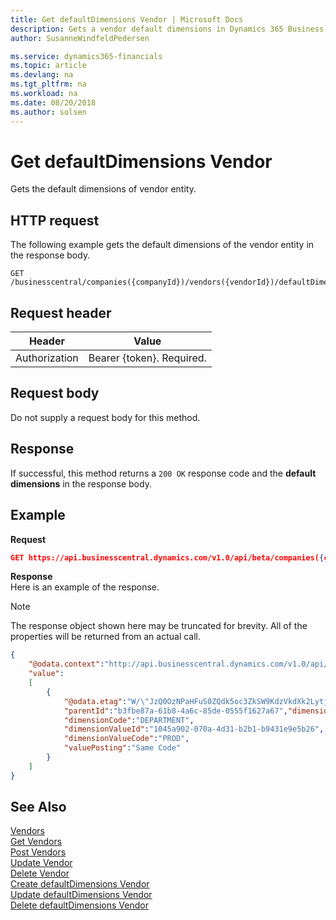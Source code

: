 ```yaml
---
title: Get defaultDimensions Vendor | Microsoft Docs
description: Gets a vendor default dimensions in Dynamics 365 Business Central.
author: SusanneWindfeldPedersen

ms.service: dynamics365-financials
ms.topic: article
ms.devlang: na
ms.tgt_pltfrm: na
ms.workload: na
ms.date: 08/20/2018
ms.author: solsen
---
```


# Get defaultDimensions Vendor
Gets the default dimensions of vendor entity. 

## HTTP request 
The following example gets the default dimensions of the vendor entity in the response body.

```
GET /businesscentral/companies({companyId})/vendors({vendorId})/defaultDimensions
```
## Request header
|Header|Value|
|------|-----|
|Authorization|	Bearer {token}. Required.|

## Request body
Do not supply a request body for this method.

## Response 

If successful, this method returns a `200 OK` response code and the **default dimensions** in the response body.

## Example 
**Request**

```json
GET https://api.businesscentral.dynamics.com/v1.0/api/beta/companies({companyId})/vendors({vendorId})/defaultDimensions
```
**Response**  
Here is an example of the response.

> [!NOTE]  
> The response object shown here may be truncated for brevity. All of the properties will be returned from an actual call.

```json
{
    "@odata.context":"http://api.businesscentral.dynamics.com/v1.0/api/beta/$metadata#companies(5106c77d-af37-4e2d-bb88-45d87aba1033)/vendors(b3fbe87a-61b8-4a6c-85de-0555f1627a67)/defaultDimensions",
    "value":
    [
        {
            "@odata.etag":"W/\"JzQ0OzNPaHFuS0ZQdk5oc3ZkSW9KdzVkdXk2LytjcmNqeHJJOU05SjZ1aFBYVjQ9MTswMDsn\"",
            "parentId":"b3fbe87a-61b8-4a6c-85de-0555f1627a67","dimensionId":"d5fc81ea-8687-4e9d-9c49-7fde28ccdb1a",
            "dimensionCode":"DEPARTMENT",
            "dimensionValueId":"1045a902-070a-4d31-b2b1-b9431e9e5b26",
            "dimensionValueCode":"PROD",
            "valuePosting":"Same Code"
        }
    ]
} 
```

## See Also
[Vendors](../resources/dynamics_vendor.md)  
[Get Vendors](dynamics_vendor_get.md)  
[Post Vendors](dynamics_create_vendor.md)  
[Update Vendor](dynamics_vendor_update.md)  
[Delete Vendor](dynamics_vendor_delete.md)  
[Create defaultDimensions Vendor](dynamics_vendor_create_defaultdimensions.md)  
[Update defaultDimensions Vendor](dynamics_vendor_update_defaultdimensions.md)  
[Delete defaultDimensions Vendor](dynamics_vendor_delete_defaultdimensions.md)  


